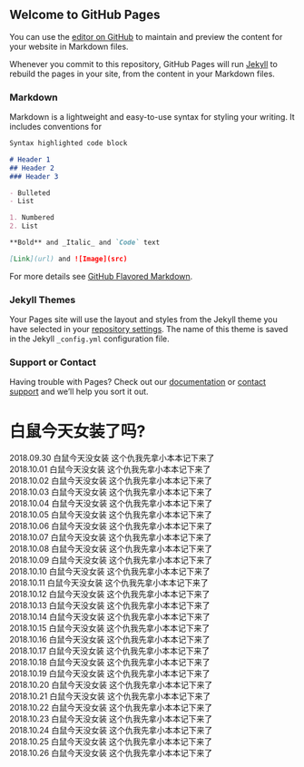 ## Welcome to GitHub Pages

You can use the [editor on GitHub](https://github.com/Amazefcc233/hub/edit/master/README.md) to maintain and preview the content for your website in Markdown files.

Whenever you commit to this repository, GitHub Pages will run [Jekyll](https://jekyllrb.com/) to rebuild the pages in your site, from the content in your Markdown files.

### Markdown

Markdown is a lightweight and easy-to-use syntax for styling your writing. It includes conventions for

```markdown
Syntax highlighted code block

# Header 1
## Header 2
### Header 3

- Bulleted
- List

1. Numbered
2. List

**Bold** and _Italic_ and `Code` text

[Link](url) and ![Image](src)
```

For more details see [GitHub Flavored Markdown](https://guides.github.com/features/mastering-markdown/).

### Jekyll Themes

Your Pages site will use the layout and styles from the Jekyll theme you have 
selected in your [repository settings](https://github.com/Amazefcc233/hub/settings). The name of this theme is saved in the Jekyll `_config.yml` configuration file.

### Support or Contact

Having trouble with Pages? Check out our [documentation](https://help.github.com/categories/github-pages-basics/) or [contact support](https://github.com/contact) and we’ll help you sort it out.




# 白鼠今天女装了吗?
2018.09.30 白鼠今天没女装 这个仇我先拿小本本记下来了<br>
2018.10.01 白鼠今天没女装 这个仇我先拿小本本记下来了<br>
2018.10.02 白鼠今天没女装 这个仇我先拿小本本记下来了<br>
2018.10.03 白鼠今天没女装 这个仇我先拿小本本记下来了<br>
2018.10.04 白鼠今天没女装 这个仇我先拿小本本记下来了<br>
2018.10.05 白鼠今天没女装 这个仇我先拿小本本记下来了<br>
2018.10.06 白鼠今天没女装 这个仇我先拿小本本记下来了<br>
2018.10.07 白鼠今天没女装 这个仇我先拿小本本记下来了<br>
2018.10.08 白鼠今天没女装 这个仇我先拿小本本记下来了<br>
2018.10.09 白鼠今天没女装 这个仇我先拿小本本记下来了<br>
2018.10.10 白鼠今天没女装 这个仇我先拿小本本记下来了<br>
2018.10.11 白鼠今天没女装 这个仇我先拿小本本记下来了<br>
2018.10.12 白鼠今天没女装 这个仇我先拿小本本记下来了<br>
2018.10.13 白鼠今天没女装 这个仇我先拿小本本记下来了<br>
2018.10.14 白鼠今天没女装 这个仇我先拿小本本记下来了<br>
2018.10.15 白鼠今天没女装 这个仇我先拿小本本记下来了<br>
2018.10.16 白鼠今天没女装 这个仇我先拿小本本记下来了<br>
2018.10.17 白鼠今天没女装 这个仇我先拿小本本记下来了<br>
2018.10.18 白鼠今天没女装 这个仇我先拿小本本记下来了<br>
2018.10.19 白鼠今天没女装 这个仇我先拿小本本记下来了<br>
2018.10.20 白鼠今天没女装 这个仇我先拿小本本记下来了<br>
2018.10.21 白鼠今天没女装 这个仇我先拿小本本记下来了<br>
2018.10.22 白鼠今天没女装 这个仇我先拿小本本记下来了<br>
2018.10.23 白鼠今天没女装 这个仇我先拿小本本记下来了<br>
2018.10.24 白鼠今天没女装 这个仇我先拿小本本记下来了<br>
2018.10.25 白鼠今天没女装 这个仇我先拿小本本记下来了<br>
2018.10.26 白鼠今天没女装 这个仇我先拿小本本记下来了<br>
